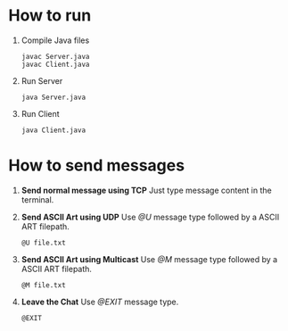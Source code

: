 # How to run

1. Compile Java files
   ```
   javac Server.java
   javac Client.java
   ```
2. Run Server
   ```
   java Server.java
   ```
3. Run Client
   ```
   java Client.java
   ```

# How to send messages

1. **Send normal message using TCP**
   Just type message content in the terminal.

2. **Send ASCII Art using UDP**
   Use _@U_ message type followed by a ASCII ART filepath.
   ```
   @U file.txt
   ```
3. **Send ASCII Art using Multicast**
   Use _@M_ message type followed by a ASCII ART filepath.
   ```
   @M file.txt
   ```
4. **Leave the Chat**
   Use _@EXIT_ message type.

   ```
   @EXIT
   ```
